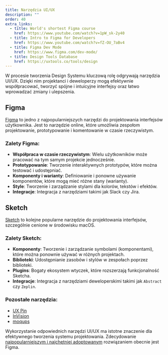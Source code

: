 ```yaml
---
title: Narzędzia UI/UX
description: ""
order: 40
extra_links:
  - title: World's shortest Figma course
    href: https://www.youtube.com/watch?v=1pW_sk-2y40
  - title: Intro to Figma for Developers
    href: https://www.youtube.com/watch?v=fZ-OU_7aBv4
  - title: Figma Dev Mode
    href: https://www.figma.com/dev-mode/
  - title: Design Tools Database
    href: https://uxtools.co/tools/design
---
```


W procesie tworzenia Design Systemu kluczową rolę odgrywają narzędzia UI/UX. Dzięki nim projektanci i deweloperzy mogą efektywnie współpracować, tworzyć spójne i intuicyjne interfejsy oraz łatwo wprowadzać zmiany i ulepszenia.

## Figma

[Figma](https://www.figma.com/) to jedno z najpopularniejszych narzędzi do projektowania interfejsów użytkownika. Jest to narzędzie online, które umożliwia zespołom projektowanie, prototypowanie i komentowanie w czasie rzeczywistym.

### Zalety Figma:

- **Współpraca w czasie rzeczywistym**: Wielu użytkowników może pracować na tym samym projekcie jednocześnie.
- **Prototypowanie**: Tworzenie interaktywnych prototypów, które można testować i udostępniać.
- **Komponenty i warianty**: Definiowanie i ponowne używanie komponentów, które mogą mieć różne stany (warianty).
- **Style**: Tworzenie i zarządzanie stylami dla kolorów, tekstów i efektów.
- **Integracje**: Integracja z narzędziami takimi jak Slack czy Jira.

## Sketch

[Sketch](https://www.sketch.com/) to kolejne popularne narzędzie do projektowania interfejsów, szczególnie cenione w środowisku macOS.

### Zalety Sketch:

- **Komponenty**: Tworzenie i zarządzanie symbolami (komponentami), które można ponownie używać w różnych projektach.
- **Biblioteki**: Udostępnianie zasobów i stylów w zespołach poprzez biblioteki.
- **Plugins**: Bogaty ekosystem wtyczek, które rozszerzają funkcjonalność Sketcha.
- **Integracje**: Integracja z narzędziami deweloperskimi takimi jak `Abstract` czy `Zeplin`.

### Pozostałe narzędzia:

- [UX Pin](https://www.uxpin.com/)
- [InVision](https://www.invisionapp.com/)
- [moqups](https://moqups.com/)

Wykorzystanie odpowiednich narzędzi UI/UX ma istotne znaczenie dla efektywnego tworzenia systemu projektowania. Zdecydowanie [najpopularniejszym i najchętniej adoptowanym](https://uxtools.co/tools/design) rozwiązaniem obecnie jest Figma.
